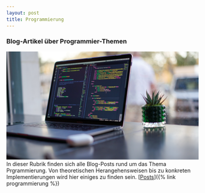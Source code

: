 ```yaml
---
layout: post
title: Programmierung
---
```


### Blog-Artikel über Programmier-Themen

![Prozessor](/public/pictures/programming.jpg)
In dieser Rubrik finden sich alle Blog-Posts rund um das Thema Prgrammierung. Von theoretischen Herangehensweisen bis zu konkreten Implementierungen wird hier einiges zu finden sein.
[<ins>Posts</ins>]({% link programmierung %})